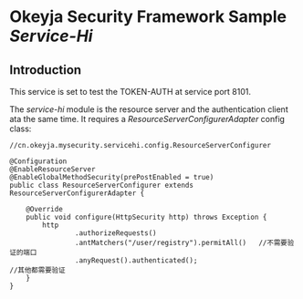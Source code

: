 # Okeyja Security Framework Sample *Service-Hi*
## Introduction
This service is set to test the TOKEN-AUTH at service port 8101.

The *service-hi* module is the resource server and the authentication client ata the same time. 
It requires a *ResourceServerConfigurerAdapter* config class:
```$xslt
//cn.okeyja.mysecurity.servicehi.config.ResourceServerConfigurer

@Configuration
@EnableResourceServer
@EnableGlobalMethodSecurity(prePostEnabled = true)
public class ResourceServerConfigurer extends ResourceServerConfigurerAdapter {

    @Override
    public void configure(HttpSecurity http) throws Exception {
        http
                .authorizeRequests()
                .antMatchers("/user/registry").permitAll()   //不需要验证的端口
                .anyRequest().authenticated();                             //其他都需要验证
    }
}
```